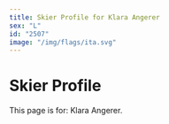 ```yaml
---
title: Skier Profile for Klara Angerer
sex: "L"
id: "2507"
image: "/img/flags/ita.svg" 
---
```


# Skier Profile

This page is for: Klara Angerer.
    